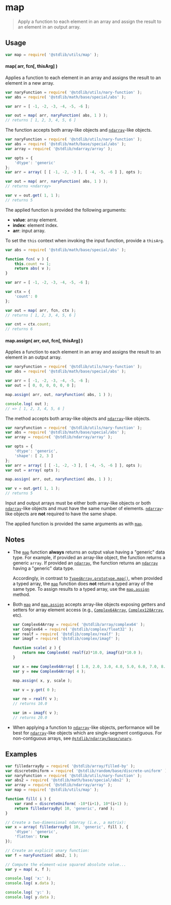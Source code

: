 <!--

@license Apache-2.0

Copyright (c) 2021 The Stdlib Authors.

Licensed under the Apache License, Version 2.0 (the "License");
you may not use this file except in compliance with the License.
You may obtain a copy of the License at

   http://www.apache.org/licenses/LICENSE-2.0

Unless required by applicable law or agreed to in writing, software
distributed under the License is distributed on an "AS IS" BASIS,
WITHOUT WARRANTIES OR CONDITIONS OF ANY KIND, either express or implied.
See the License for the specific language governing permissions and
limitations under the License.

-->

# map

> Apply a function to each element in an array and assign the result to an element in an output array.

<!-- Section to include introductory text. Make sure to keep an empty line after the intro `section` element and another before the `/section` close. -->

<section class="intro">

</section>

<!-- /.intro -->

<!-- Package usage documentation. -->

<section class="usage">

## Usage

```javascript
var map = require( '@stdlib/utils/map' );
```

<a name="map"></a>

#### map( arr, fcn\[, thisArg] )

Applies a function to each element in an array and assigns the result to an element in a new array.

```javascript
var naryFunction = require( '@stdlib/utils/nary-function' );
var abs = require( '@stdlib/math/base/special/abs' );

var arr = [ -1, -2, -3, -4, -5, -6 ];

var out = map( arr, naryFunction( abs, 1 ) );
// returns [ 1, 2, 3, 4, 5, 6 ]
```

The function accepts both array-like objects and [`ndarray`][@stdlib/ndarray/ctor]-like objects.

```javascript
var naryFunction = require( '@stdlib/utils/nary-function' );
var abs = require( '@stdlib/math/base/special/abs' );
var array = require( '@stdlib/ndarray/array' );

var opts = {
    'dtype': 'generic'
};
var arr = array( [ [ -1, -2, -3 ], [ -4, -5, -6 ] ], opts );

var out = map( arr, naryFunction( abs, 1 ) );
// returns <ndarray>

var v = out.get( 1, 1 );
// returns 5
```

The applied function is provided the following arguments:

-   **value**: array element.
-   **index**: element index.
-   **arr**: input array.

To set the `this` context when invoking the input function, provide a `thisArg`.

<!-- eslint-disable no-invalid-this -->

```javascript
var abs = require( '@stdlib/math/base/special/abs' );

function fcn( v ) {
    this.count += 1;
    return abs( v );
}

var arr = [ -1, -2, -3, -4, -5, -6 ];

var ctx = {
    'count': 0
};

var out = map( arr, fcn, ctx );
// returns [ 1, 2, 3, 4, 5, 6 ]

var cnt = ctx.count;
// returns 6
```

<a name="map-assign"></a>

#### map.assign( arr, out, fcn\[, thisArg] )

Applies a function to each element in an array and assigns the result to an element in an output array.

```javascript
var naryFunction = require( '@stdlib/utils/nary-function' );
var abs = require( '@stdlib/math/base/special/abs' );

var arr = [ -1, -2, -3, -4, -5, -6 ];
var out = [ 0, 0, 0, 0, 0, 0 ];

map.assign( arr, out, naryFunction( abs, 1 ) );

console.log( out );
// => [ 1, 2, 3, 4, 5, 6 ]
```

The method accepts both array-like objects and [`ndarray`][@stdlib/ndarray/ctor]-like objects.

```javascript
var naryFunction = require( '@stdlib/utils/nary-function' );
var abs = require( '@stdlib/math/base/special/abs' );
var array = require( '@stdlib/ndarray/array' );

var opts = {
    'dtype': 'generic',
    'shape': [ 2, 3 ]
};
var arr = array( [ [ -1, -2, -3 ], [ -4, -5, -6 ] ], opts );
var out = array( opts );

map.assign( arr, out, naryFunction( abs, 1 ) );

var v = out.get( 1, 1 );
// returns 5
```

Input and output arrays must be either both array-like objects or both [`ndarray`][@stdlib/ndarray/ctor]-like objects and must have the same number of elements. [`ndarray`][@stdlib/ndarray/ctor]-like objects are **not** required to have the same shape.

The applied function is provided the same arguments as with [`map`](#map).

</section>

<!-- /.usage -->

<!-- Package usage notes. Make sure to keep an empty line after the `section` element and another before the `/section` close. -->

<section class="notes">

## Notes

-   The [`map`](#map) function **always** returns an output value having a "generic" data type. For example, if provided an array-like object, the function returns a generic `array`. If provided an [`ndarray`][@stdlib/ndarray/ctor], the function returns an [`ndarray`][@stdlib/ndarray/ctor] having a "generic" data type.

    Accordingly, in contrast to [`TypedArray.prototype.map()`][mdn-typedarray-map], when provided a typed array, the [`map`](#map) function does **not** return a typed array of the same type. To assign results to a typed array, use the [`map.assign`](#map-assign) method.

-   Both [`map`](#map) and [`map.assign`](#map-assign) accepts array-like objects exposing getters and setters for array element access (e.g., [`Complex64Array`][@stdlib/array/complex64], [`Complex128Array`][@stdlib/array/complex128], etc).

    ```javascript
    var Complex64Array = require( '@stdlib/array/complex64' );
    var Complex64 = require( '@stdlib/complex/float32' );
    var realf = require( '@stdlib/complex/realf' );
    var imagf = require( '@stdlib/complex/imagf' );

    function scale( z ) {
        return new Complex64( realf(z)*10.0, imagf(z)*10.0 );
    }

    var x = new Complex64Array( [ 1.0, 2.0, 3.0, 4.0, 5.0, 6.0, 7.0, 8.0 ] );
    var y = new Complex64Array( 4 );

    map.assign( x, y, scale );

    var v = y.get( 0 );

    var re = realf( v );
    // returns 10.0

    var im = imagf( v );
    // returns 20.0
    ```

-   When applying a function to [`ndarray`][@stdlib/ndarray/ctor]-like objects, performance will be best for [`ndarray`][@stdlib/ndarray/ctor]-like objects which are single-segment contiguous. For non-contiguous arrays, see [`@stdlib/ndarray/base/unary`][@stdlib/ndarray/base/unary].

</section>

<!-- /.notes -->

<!-- Package usage examples. -->

<section class="examples">

## Examples

<!-- eslint no-undef: "error" -->

```javascript
var filledarrayBy = require( '@stdlib/array/filled-by' );
var discreteUniform = require( '@stdlib/random/base/discrete-uniform' ).factory;
var naryFunction = require( '@stdlib/utils/nary-function' );
var abs2 = require( '@stdlib/math/base/special/abs2' );
var array = require( '@stdlib/ndarray/array' );
var map = require( '@stdlib/utils/map' );

function fill( i ) {
    var rand = discreteUniform( -10*(i+1), 10*(i+1) );
    return filledarrayBy( 10, 'generic', rand );
}

// Create a two-dimensional ndarray (i.e., a matrix):
var x = array( filledarrayBy( 10, 'generic', fill ), {
    'dtype': 'generic',
    'flatten': true
});

// Create an explicit unary function:
var f = naryFunction( abs2, 1 );

// Compute the element-wise squared absolute value...
var y = map( x, f );

console.log( 'x:' );
console.log( x.data );

console.log( 'y:' );
console.log( y.data );
```

</section>

<!-- /.examples -->

<!-- Section to include cited references. If references are included, add a horizontal rule *before* the section. Make sure to keep an empty line after the `section` element and another before the `/section` close. -->

<section class="references">

</section>

<!-- /.references -->

<!-- Section for related `stdlib` packages. Do not manually edit this section, as it is automatically populated. -->

<section class="related">

</section>

<!-- /.related -->

<!-- Section for all links. Make sure to keep an empty line after the `section` element and another before the `/section` close. -->

<section class="links">

[@stdlib/ndarray/ctor]: https://github.com/stdlib-js/stdlib

[@stdlib/ndarray/base/unary]: https://github.com/stdlib-js/stdlib

[@stdlib/array/complex64]: https://github.com/stdlib-js/stdlib

[@stdlib/array/complex128]: https://github.com/stdlib-js/stdlib

[mdn-typedarray-map]: https://developer.mozilla.org/en-US/docs/Web/JavaScript/Reference/Global_Objects/TypedArray/map

</section>

<!-- /.links -->
